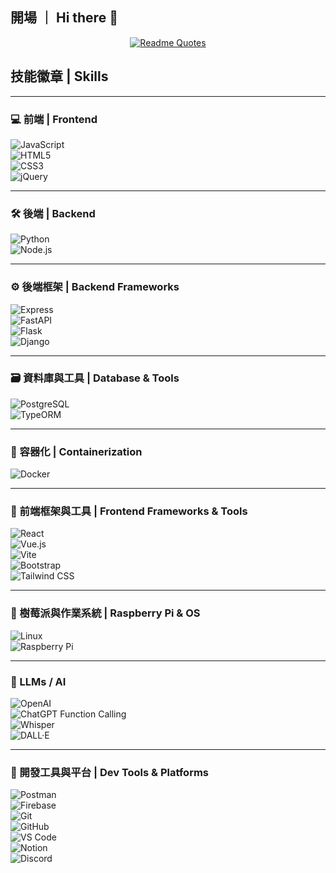 ## 開場 ｜ Hi there 👋

<div align="center">
  
[![Readme Quotes](https://quotes-github-readme.vercel.app/api?type=horizontal&theme=algolia&quote=沒有程式與咖啡的清晨，如同黯淡的黎明｜%20Morning%20without%20coding%20＆%20coffee%20is%20a%20dwindled%20Dawn)](https://github.com/piyushsuthar/github-readme-quotes)
  
</div>

## 技能徽章 | Skills  
***

### 💻 前端 | Frontend  
![JavaScript](https://img.shields.io/badge/javascript-%23323330.svg?style=for-the-badge&logo=javascript&logoColor=%23F7DF1E)  
![HTML5](https://img.shields.io/badge/HTML5-E34F26.svg?style=for-the-badge&logo=html5&logoColor=white)  
![CSS3](https://img.shields.io/badge/CSS3-1572B6.svg?style=for-the-badge&logo=css3&logoColor=white)  
![jQuery](https://img.shields.io/badge/jquery-%230769AD.svg?style=for-the-badge&logo=jquery&logoColor=white)

---

### 🛠 後端 | Backend  
![Python](https://img.shields.io/badge/Python-3776AB.svg?style=for-the-badge&logo=python&logoColor=white)  
![Node.js](https://img.shields.io/badge/node.js-%23339933.svg?style=for-the-badge&logo=node.js&logoColor=white)

---

### ⚙️ 後端框架 | Backend Frameworks  
![Express](https://img.shields.io/badge/express.js-%23404d59.svg?style=for-the-badge)  
![FastAPI](https://img.shields.io/badge/fastapi-009688.svg?style=for-the-badge&logo=fastapi&logoColor=white)  
![Flask](https://img.shields.io/badge/flask-%23000.svg?style=for-the-badge&logo=flask&logoColor=white)  
![Django](https://img.shields.io/badge/django-%23092E20.svg?style=for-the-badge&logo=django&logoColor=white)

---

### 🗃 資料庫與工具 | Database & Tools  
![PostgreSQL](https://img.shields.io/badge/postgresql-%23336791.svg?style=for-the-badge&logo=postgresql&logoColor=white)  
![TypeORM](https://img.shields.io/badge/typeorm-%23007ACC.svg?style=for-the-badge&logo=typeorm&logoColor=white)

---

### 🐳 容器化 | Containerization  
![Docker](https://img.shields.io/badge/docker-%230db7ed.svg?style=for-the-badge&logo=docker&logoColor=white)

---

### 🎨 前端框架與工具 | Frontend Frameworks & Tools  
![React](https://img.shields.io/badge/React-61DAFB.svg?style=for-the-badge&logo=react&logoColor=black)  
![Vue.js](https://img.shields.io/badge/vuejs-%2335495e.svg?style=for-the-badge&logo=vuedotjs&logoColor=%234FC08D)  
![Vite](https://img.shields.io/badge/vite-%23646CFF.svg?style=for-the-badge&logo=vite&logoColor=white)  
![Bootstrap](https://img.shields.io/badge/bootstrap-%238511FA.svg?style=for-the-badge&logo=bootstrap&logoColor=white)  
![Tailwind CSS](https://img.shields.io/badge/Tailwind_CSS-06B6D4.svg?style=for-the-badge&logo=tailwind-css&logoColor=white)

---

### 🍓 樹莓派與作業系統 | Raspberry Pi & OS  
![Linux](https://img.shields.io/badge/linux-%23FCC624.svg?style=for-the-badge&logo=linux&logoColor=black)  
![Raspberry Pi](https://img.shields.io/badge/raspberry%20pi-A22846.svg?style=for-the-badge&logo=raspberrypi&logoColor=white)

---

### 🤖 LLMs / AI  
![OpenAI](https://img.shields.io/badge/OpenAI-412991.svg?style=for-the-badge&logo=openai&logoColor=white)  
![ChatGPT Function Calling](https://img.shields.io/badge/ChatGPT_Function_Calling-10A37F.svg?style=for-the-badge&logo=openai&logoColor=white)  
![Whisper](https://img.shields.io/badge/Whisper_by_OpenAI-5A57C9.svg?style=for-the-badge&logo=openai&logoColor=white)  
![DALL·E](https://img.shields.io/badge/DALL·E_by_OpenAI-78C5CC.svg?style=for-the-badge&logo=openai&logoColor=white)

---

### 🧰 開發工具與平台 | Dev Tools & Platforms  
![Postman](https://img.shields.io/badge/postman-%23FF6C37.svg?style=for-the-badge&logo=postman&logoColor=white)  
![Firebase](https://img.shields.io/badge/firebase-%23FFCA28.svg?style=for-the-badge&logo=firebase&logoColor=black)  
![Git](https://img.shields.io/badge/Git-F05032.svg?style=for-the-badge&logo=git&logoColor=white)  
![GitHub](https://img.shields.io/badge/GitHub-181717.svg?style=for-the-badge&logo=github&logoColor=white)  
![VS Code](https://img.shields.io/badge/VS_Code-007ACC.svg?style=for-the-badge&logo=visual-studio-code&logoColor=white)  
![Notion](https://img.shields.io/badge/Notion-000000.svg?style=for-the-badge&logo=notion&logoColor=white)  
![Discord](https://img.shields.io/badge/Discord-5865F2.svg?style=for-the-badge&logo=discord&logoColor=white)

<!--
**hsilan-sui/hsilan-sui** is a ✨ _special_ ✨ repository because its `README.md` (this file) appears on your GitHub profile.

Here are some ideas to get you started:

- 🔭 I’m currently working on ...
- 🌱 I’m currently learning ...
- 👯 I’m looking to collaborate on ...
- 🤔 I’m looking for help with ...
- 💬 Ask me about ...
- 📫 How to reach me: ...
- 😄 Pronouns: ...
- ⚡ Fun fact: ...
-->
